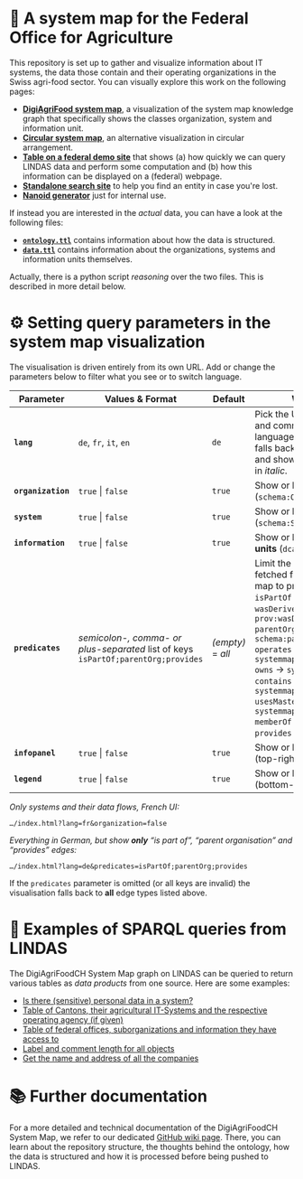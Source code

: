 # 🧭 A system map for the Federal Office for Agriculture

This repository is set up to gather and visualize information about IT systems, the data those contain and their operating organizations in the Swiss agri-food sector. You can visually explore this work on the following pages:

- [**DigiAgriFood system map**](https://blw-ofag-ufag.github.io/system-map/index.html?lang=de), a visualization of the system map knowledge graph that specifically shows the classes organization, system and information unit.
- [**Circular system map**](https://blw-ofag-ufag.github.io/system-map/varia/circle), an alternative visualization in circular arrangement.
- [**Table on a federal demo site**](https://blw-ofag-ufag.github.io/system-map/varia/table/) that shows (a) how quickly we can query LINDAS data and perform some computation and (b) how this information can be displayed on a (federal) webpage.
- [**Standalone search site**](https://blw-ofag-ufag.github.io/system-map/varia/search) to help you find an entity in case you're lost.
- [**Nanoid generator**](https://blw-ofag-ufag.github.io/system-map/nanoid) just for internal use.

If instead you are interested in the *actual* data, you can have a look at the following files:

- [**`ontology.ttl`**](https://github.com/blw-ofag-ufag/system-map/blob/main/rdf/ontology.ttl) contains information about how the data is structured.
- [**`data.ttl`**](https://github.com/blw-ofag-ufag/system-map/blob/main/rdf/data.ttl) contains information about the organizations, systems and information units themselves.

Actually, there is a python script *reasoning* over the two files. This is described in more detail below.

# ⚙️ Setting query parameters in the system map visualization

The visualisation is driven entirely from its own URL.
Add or change the parameters below to filter what you see or to switch language.

| Parameter          | Values & Format                                                                      | Default           | What it does                                                                                                                                                                                                                                                                                                                                                                                                                                       |
| ------------------ | ------------------------------------------------------------------------------------ | ----------------- | -------------------------------------------------------------------------------------------------------------------------------------------------------------------------------------------------------------------------------------------------------------------------------------------------------------------------------------------------------------------------------------------------------------------------------------------------- |
| **`lang`**         | `de`, `fr`, `it`, `en`                                                               | `de`              | Pick the UI language for labels and comments. If the chosen language is missing, the app falls back to **en → de → fr → it** and shows the fall-back text in *italic*.                                                                                                                                                                                                                                                                             |
| **`organization`** | `true` \| `false`                                                                    | `true`            | Show or hide **organisations** (`schema:Organization`).                                                                                                                                                                                                                                                                                                                                                                                            |
| **`system`**       | `true` \| `false`                                                                    | `true`            | Show or hide **IT systems** (`schema:SoftwareApplication`).                                                                                                                                                                                                                                                                                                                                                                                        |
| **`information`**  | `true` \| `false`                                                                    | `true`            | Show or hide **information units** (`dcat:Dataset`).                                                                                                                                                                                                                                                                                                                                                                                               |
| **`predicates`**   | *semicolon-, comma- or plus-separated* list of keys<br>`isPartOf;parentOrg;provides` | *(empty)* = *all* | Limit the **edge types** that are fetched from LINDAS. Keys map to properties as follows:<br>`isPartOf` → `dcterms:isPartOf`<br>`wasDerivedFrom` → `prov:wasDerivedFrom`<br>`parentOrg` → `schema:parentOrganization`<br>`operates` → `systemmap:operates`<br>`owns` → `systemmap:owns`<br>`contains` → `systemmap:contains`<br>`usesMasterData` → `systemmap:usesMasterData`<br>`memberOf` → `schema:memberOf`<br>`provides` → `service:provides` |
| **`infopanel`**    | `true` \| `false`                                                                    | `true`            | Show or hide the info-panel (top-right).                                                                                                                                                                                                                                                                                                                                                                                                           |
| **`legend`**       | `true` \| `false`                                                                    | `true`            | Show or hide the legend (bottom-left).                                                                                                                                                                                                                                                                                                                                                                                                             |

*Only systems and their data flows, French UI:*

```
…/index.html?lang=fr&organization=false
```

*Everything in German, but show **only** “is part of”, “parent organisation” and “provides” edges:*

```
…/index.html?lang=de&predicates=isPartOf;parentOrg;provides
```

If the `predicates` parameter is omitted (or all keys are invalid) the
visualisation falls back to **all** edge types listed above.

# 🔎 Examples of SPARQL queries from LINDAS

The DigiAgriFoodCH System Map graph on LINDAS can be queried to return various tables as *data products* from one source. Here are some examples:

- [Is there (sensitive) personal data in a system?](https://s.zazuko.com/2xyqSxz)
- [Table of Cantons, their agricultural IT-Systems and the respective operating agency (if given)](https://s.zazuko.com/2vz9Y8X)
- [Table of federal offices, suborganizations and information they have access to](https://s.zazuko.com/2Upq8Qj)
- [Label and comment length for all objects](https://s.zazuko.com/2aYzkVt)
- [Get the name and address of all the companies](https://s.zazuko.com/3jQpKD3)

# 📚 Further documentation

For a more detailed and technical documentation of the DigiAgriFoodCH System Map, we refer to our dedicated [GitHub wiki page](https://github.com/blw-ofag-ufag/system-map/wiki). There, you can learn about the repository structure, the thoughts behind the ontology, how the data is structured and how it is processed before being pushed to LINDAS.
